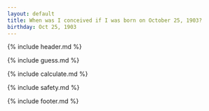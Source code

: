 ```yaml
---
layout: default
title: When was I conceived if I was born on October 25, 1903?
birthday: Oct 25, 1903
---
```


{% include header.md %}

{% include guess.md %}

{% include calculate.md %}

{% include safety.md %}

{% include footer.md %}



